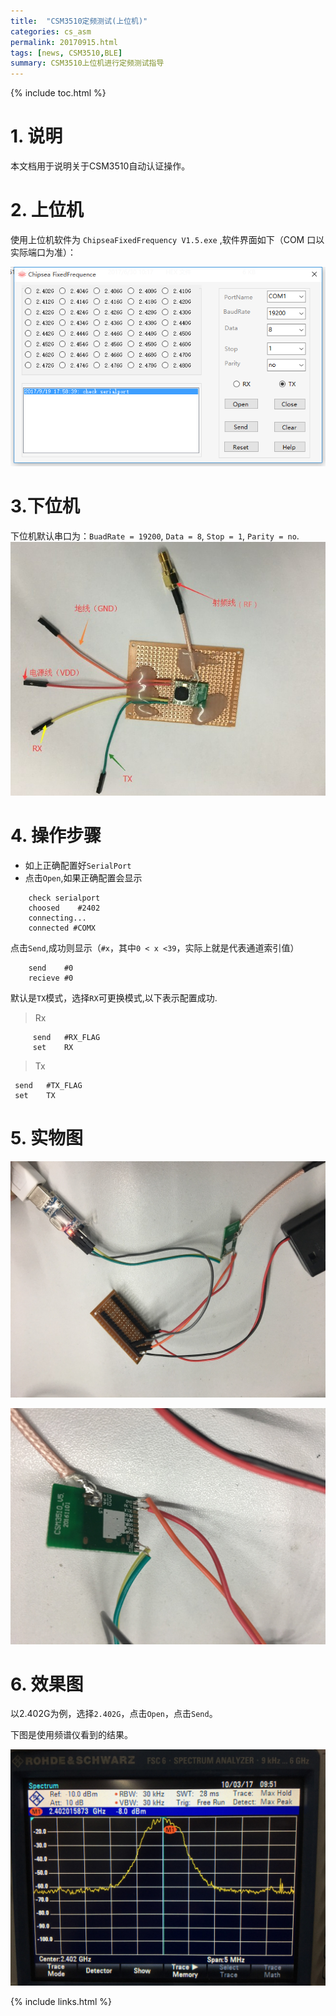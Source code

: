 ```yaml
---
title:  "CSM3510定频测试(上位机)"
categories: cs_asm
permalink: 20170915.html
tags: [news, CSM3510,BLE]
summary: CSM3510上位机进行定频测试指导
---
```


{% include toc.html %}

# 1. 说明

本文档用于说明关于CSM3510自动认证操作。

# 2. 上位机

使用上位机软件为 `ChipseaFixedFrequency V1.5.exe` ,软件界面如下（COM 口以实际端口为准）：

 ![上位机软件主界面](picture/CSM3510/上位机软件主界面.png)


# 3.下位机

下位机默认串口为：`BuadRate = 19200`, `Data = 8`, `Stop = 1`, `Parity = no`.
 ![上位机软件主界面](picture/CSM3510/下位机示意图.jpg)

# 4. 操作步骤

 - 如上正确配置好`SerialPort`
 - 点击`Open`,如果正确配置会显示

```
    check serialport
    choosed    #2402
    connecting...
    connected #COMX
```
点击`Send`,成功则显示（`#x`，其中`0 < x <39`，实际上就是代表通道索引值）

```
    send    #0
    recieve #0

```
默认是`TX`模式，选择`RX`可更换模式,以下表示配置成功.

>Rx

```
     send   #RX_FLAG
     set    RX

```

>Tx

```
 send   #TX_FLAG
 set    TX

```

# 5. 实物图

![实物图](picture/CSM3510/实物连接图.jpg)

![实物图](picture/CSM3510/实物连接图2.jpg)

# 6. 效果图

以2.402G为例，选择`2.402G`，点击`Open`，点击`Send`。

下图是使用频谱仪看到的结果。

![频谱仪效果](picture/CSM3510/频谱仪效果.jpg)

{% include links.html %}







